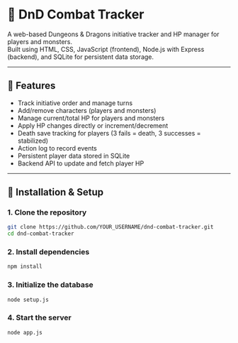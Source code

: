 # 🐉 DnD Combat Tracker

A web-based Dungeons & Dragons initiative tracker and HP manager for players and monsters. <br> Built using HTML, CSS, JavaScript (frontend), Node.js with Express (backend), and SQLite for persistent data storage.

---

## 📂 Features

- Track initiative order and manage turns
- Add/remove characters (players and monsters)
- Manage current/total HP for players and monsters
- Apply HP changes directly or increment/decrement
- Death save tracking for players (3 fails = death, 3 successes = stabilized)
- Action log to record events
- Persistent player data stored in SQLite
- Backend API to update and fetch player HP

---

## 🚀 Installation & Setup

### 1. Clone the repository

```bash
git clone https://github.com/YOUR_USERNAME/dnd-combat-tracker.git
cd dnd-combat-tracker
```

### 2. Install dependencies
```bash
npm install
```

### 3. Initialize the database
```bash
node setup.js
```

### 4. Start the server
```bash
node app.js
```